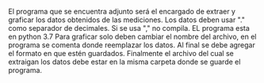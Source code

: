 El programa que se encuentra adjunto será el encargado de extraer y graficar los
datos obtenidos de las mediciones. Los datos deben usar "." como separador de 
decimales. Si se usa "," no compila. EL programa esta en python 3.7
Para graficar solo deben cambiar el nombre del archivo, en el programa se
comenta donde reemplazar los datos. Al final se debe agregar el formato en que
estén guardados.
Finalmente el archivo del cual se extraigan los datos debe estar en la misma 
carpeta donde se guarde el programa.
